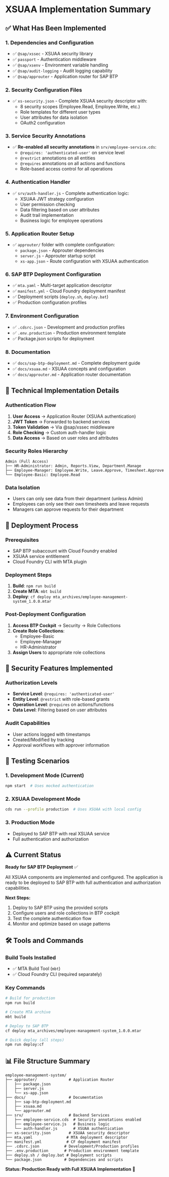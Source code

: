 # XSUAA Implementation Summary

## ✅ What Has Been Implemented

### 1. **Dependencies and Configuration**

- ✅ `@sap/xssec` - XSUAA security library
- ✅ `passport` - Authentication middleware
- ✅ `@sap/xsenv` - Environment variable handling
- ✅ `@sap/audit-logging` - Audit logging capability
- ✅ `@sap/approuter` - Application router for SAP BTP

### 2. **Security Configuration Files**

- ✅ `xs-security.json` - Complete XSUAA security descriptor with:
  - 8 security scopes (Employee.Read, Employee.Write, etc.)
  - Role templates for different user types
  - User attributes for data isolation
  - OAuth2 configuration

### 3. **Service Security Annotations**

- ✅ **Re-enabled all security annotations** in `srv/employee-service.cds`:
  - `@requires: 'authenticated-user'` on service level
  - `@restrict` annotations on all entities
  - `@requires` annotations on all actions and functions
  - Role-based access control for all operations

### 4. **Authentication Handler**

- ✅ `srv/auth-handler.js` - Complete authentication logic:
  - XSUAA JWT strategy configuration
  - User permission checking
  - Data filtering based on user attributes
  - Audit trail implementation
  - Business logic for employee operations

### 5. **Application Router Setup**

- ✅ `approuter/` folder with complete configuration:
  - `package.json` - Approuter dependencies
  - `server.js` - Approuter startup script
  - `xs-app.json` - Route configuration with XSUAA authentication

### 6. **SAP BTP Deployment Configuration**

- ✅ `mta.yaml` - Multi-target application descriptor
- ✅ `manifest.yml` - Cloud Foundry deployment manifest
- ✅ Deployment scripts (`deploy.sh`, `deploy.bat`)
- ✅ Production configuration profiles

### 7. **Environment Configuration**

- ✅ `.cdsrc.json` - Development and production profiles
- ✅ `.env.production` - Production environment template
- ✅ Package.json scripts for deployment

### 8. **Documentation**

- ✅ `docs/sap-btp-deployment.md` - Complete deployment guide
- ✅ `docs/xsuaa.md` - XSUAA concepts and configuration
- ✅ `docs/approuter.md` - Application router documentation

## 🔧 Technical Implementation Details

### Authentication Flow

1. **User Access** → Application Router (XSUAA authentication)
2. **JWT Token** → Forwarded to backend services
3. **Token Validation** → Via @sap/xssec middleware
4. **Role Checking** → Custom auth-handler logic
5. **Data Access** → Based on user roles and attributes

### Security Roles Hierarchy

```
Admin (Full Access)
├── HR-Administrator: Admin, Reports.View, Department.Manage
├── Employee-Manager: Employee.Write, Leave.Approve, Timesheet.Approve
└── Employee-Basic: Employee.Read
```

### Data Isolation

- Users can only see data from their department (unless Admin)
- Employees can only see their own timesheets and leave requests
- Managers can approve requests for their department

## 🚀 Deployment Process

### Prerequisites

- SAP BTP subaccount with Cloud Foundry enabled
- XSUAA service entitlement
- Cloud Foundry CLI with MTA plugin

### Deployment Steps

1. **Build**: `npm run build`
2. **Create MTA**: `mbt build`
3. **Deploy**: `cf deploy mta_archives/employee-management-system_1.0.0.mtar`

### Post-Deployment Configuration

1. **Access BTP Cockpit** → Security → Role Collections
2. **Create Role Collections**:
   - Employee-Basic
   - Employee-Manager
   - HR-Administrator
3. **Assign Users** to appropriate role collections

## 🔐 Security Features Implemented

### Authorization Levels

- **Service Level**: `@requires: 'authenticated-user'`
- **Entity Level**: `@restrict` with role-based grants
- **Operation Level**: `@requires` on actions/functions
- **Data Level**: Filtering based on user attributes

### Audit Capabilities

- User actions logged with timestamps
- Created/Modified by tracking
- Approval workflows with approver information

## 📝 Testing Scenarios

### 1. **Development Mode** (Current)

```bash
npm start  # Uses mocked authentication
```

### 2. **XSUAA Development Mode**

```bash
cds run --profile production  # Uses XSUAA with local config
```

### 3. **Production Mode**

- Deployed to SAP BTP with real XSUAA service
- Full authentication and authorization

## ⚠️ Current Status

**Ready for SAP BTP Deployment** ✅

All XSUAA components are implemented and configured. The application is ready to be deployed to SAP BTP with full authentication and authorization capabilities.

**Next Steps:**

1. Deploy to SAP BTP using the provided scripts
2. Configure users and role collections in BTP cockpit
3. Test the complete authentication flow
4. Monitor and optimize based on usage patterns

## 🛠️ Tools and Commands

### Build Tools Installed

- ✅ MTA Build Tool (`mbt`)
- ✅ Cloud Foundry CLI (required separately)

### Key Commands

```bash
# Build for production
npm run build

# Create MTA archive
mbt build

# Deploy to SAP BTP
cf deploy mta_archives/employee-management-system_1.0.0.mtar

# Quick deploy (all steps)
npm run deploy:cf
```

## 📊 File Structure Summary

```
employee-management-system/
├── approuter/              # Application Router
│   ├── package.json
│   ├── server.js
│   └── xs-app.json
├── docs/                   # Documentation
│   ├── sap-btp-deployment.md
│   ├── xsuaa.md
│   └── approuter.md
├── srv/                    # Backend Services
│   ├── employee-service.cds  # Security annotations enabled
│   ├── employee-service.js   # Business logic
│   └── auth-handler.js       # XSUAA authentication
├── xs-security.json        # XSUAA security descriptor
├── mta.yaml               # MTA deployment descriptor
├── manifest.yml           # CF deployment manifest
├── .cdsrc.json           # Development/Production profiles
├── .env.production       # Production environment template
├── deploy.sh / deploy.bat # Deployment scripts
└── package.json          # Dependencies and scripts
```

**Status: Production Ready with Full XSUAA Implementation** 🎉
